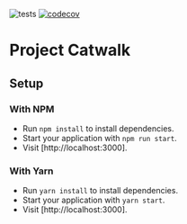![tests](https://github.com/Team-Asteraceae/project-catwalk/actions/workflows/node.js.yml/badge.svg) [![codecov](https://codecov.io/gh/Team-Asteraceae/project-catwalk/branch/main/graph/badge.svg?token=IWOPASQ45P)](https://codecov.io/gh/Team-Asteraceae/project-catwalk)

# Project Catwalk

## Setup

### With NPM
- Run `npm install` to install dependencies.
- Start your application with `npm run start`.
- Visit [http://localhost:3000].

### With Yarn
- Run `yarn install` to install dependencies.
- Start your application with `yarn start`.
- Visit [http://localhost:3000].

